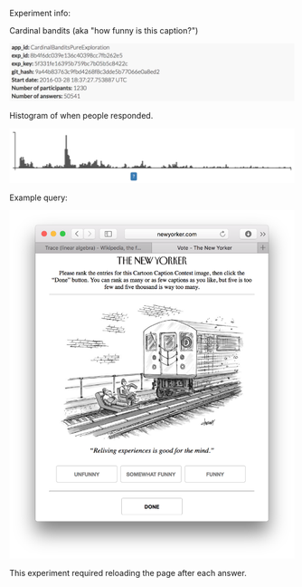 Experiment info:

Cardinal bandits (aka "how funny is this caption?")

![](info.png)

Histogram of when people responded.

![](histogram.png)

Example query:

![](515_example_query.png)

This experiment required reloading the page after each answer.
